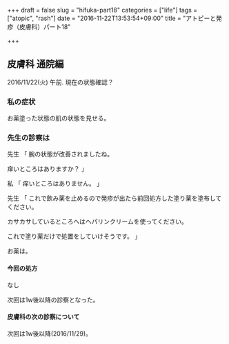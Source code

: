 +++
draft = false
slug = "hifuka-part18"
categories = ["life"]
tags = ["atopic", "rash"]
date = "2016-11-22T13:53:54+09:00"
title = "アトピーと発疹（皮膚科）パート18"

+++

## 皮膚科 通院編

2016/11/22(火) 午前.
現在の状態確認？

<!--more-->

### 私の症状

お薬塗った状態の肌の状態を見せる。

### 先生の診察は
先生
「
腕の状態が改善されましたね。

痒いところはありますか？
」

私
「
痒いところはありません。
」

先生
「
これで飲み薬を止めるので発疹が出たら前回処方した塗り薬を塗布してください。

カサカサしているところへはヘパリンクリームを使ってください。

これで塗り薬だけで処置をしていけそうです。
」


お薬は。

#### 今回の処方

なし

次回は1w後以降の診察となった。

#### 皮膚科の次の診察について

次回は1w後以降(2016/11/29)。
